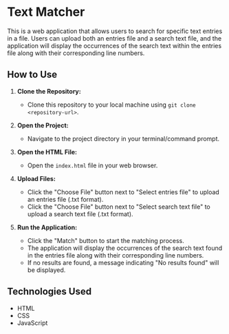 # Text Matcher

This is a web application that allows users to search for specific text entries in a file. Users can upload both an entries file and a search text file, and the application will display the occurrences of the search text within the entries file along with their corresponding line numbers.

## How to Use
1. **Clone the Repository:**
   - Clone this repository to your local machine using `git clone <repository-url>`.

2. **Open the Project:**
   - Navigate to the project directory in your terminal/command prompt.

3. **Open the HTML File:**
   - Open the `index.html` file in your web browser.

4. **Upload Files:**
   - Click the "Choose File" button next to "Select entries file" to upload an entries file (.txt format).
   - Click the "Choose File" button next to "Select search text file" to upload a search text file (.txt format).

5. **Run the Application:**
   - Click the "Match" button to start the matching process.
   - The application will display the occurrences of the search text found in the entries file along with their corresponding line numbers.
   - If no results are found, a message indicating "No results found" will be displayed.

## Technologies Used
- HTML
- CSS
- JavaScript
